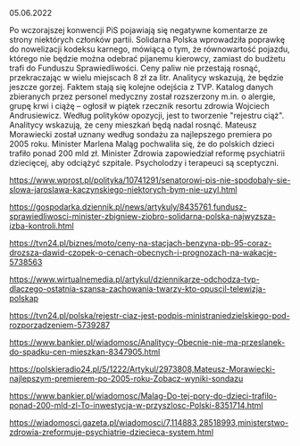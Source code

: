 05.06.2022

Po wczorajszej konwencji PiS pojawiają się negatywne komentarze ze strony niektórych członków partii. Solidarna Polska wprowadziła poprawkę do nowelizacji kodeksu karnego, mówiącą o tym, że równowartość pojazdu, którego nie będzie można odebrać pijanemu kierowcy, zamiast do budżetu trafi do Funduszu Sprawiedliwości. Ceny paliw nie przestają rosnąć, przekraczając w wielu miejscach 8 zł za litr. Analitycy wskazują, że będzie jeszcze gorzej. Faktem stają się kolejne odejścia z TVP. Katalog danych zbieranych przez personel medyczny został rozszerzony m.in. o alergie, grupę krwi i ciążę – ogłosił w piątek rzecznik resortu zdrowia Wojciech Andrusiewicz. Według polityków opozycji, jest to tworzenie "rejestru ciąż". Analitycy wskazują, że ceny mieszkań będą nadal rosnąć. Mateusz Morawiecki został uznany według sondażu za najlepszego premiera po 2005 roku. Minister Marlena Maląg pochwaliła się, że do polskich dzieci trafiło ponad 200 mld zł. Minister Zdrowia zapowiedział reformę psychiatrii dziecięcej, aby odciążyć szpitale. Psycholodzy i terapeuci są sceptyczni.

https://www.wprost.pl/polityka/10741291/senatorowi-pis-nie-spodobaly-sie-slowa-jaroslawa-kaczynskiego-niektorych-bym-nie-uzyl.html

https://gospodarka.dziennik.pl/news/artykuly/8435761,fundusz-sprawiedliwosci-minister-zbigniew-ziobro-solidarna-polska-najwyzsza-izba-kontroli.html

https://tvn24.pl/biznes/moto/ceny-na-stacjach-benzyna-pb-95-coraz-drozsza-dawid-czopek-o-cenach-obecnych-i-prognozach-na-wakacje-5738563

https://www.wirtualnemedia.pl/artykul/dziennikarze-odchodza-tvp-dlaczego-ostatnia-szansa-zachowania-twarzy-kto-opuscil-telewizja-polskap

https://tvn24.pl/polska/rejestr-ciaz-jest-podpis-ministraniedzielskiego-pod-rozporzadzeniem-5739287

https://www.bankier.pl/wiadomosc/Analitycy-Obecnie-nie-ma-przeslanek-do-spadku-cen-mieszkan-8347905.html

https://polskieradio24.pl/5/1222/Artykul/2973808,Mateusz-Morawiecki-najlepszym-premierem-po-2005-roku-Zobacz-wyniki-sondazu

https://www.bankier.pl/wiadomosc/Malag-Do-tej-pory-do-dzieci-trafilo-ponad-200-mld-zl-To-inwestycja-w-przyszlosc-Polski-8351714.html

https://wiadomosci.gazeta.pl/wiadomosci/7,114883,28518993,ministerstwo-zdrowia-zreformuje-psychiatrie-dziecieca-system.html